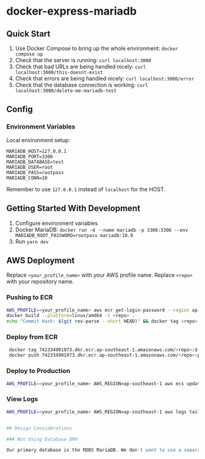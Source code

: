# docker-express-mariadb

## Quick Start

1. Use Docker Compose to bring up the whole environment: `docker compose up`
1. Check that the server is running: `curl localhost:3000`
1. Check that bad URLs are being handled nicely: `curl localhost:3000/this-doesnt-exist`
1. Check that errors are being handled nicely: `curl localhost:3000/error`
1. Check that the database connection is working: `curl localhost:3000/delete-me-mariadb-test`

## Config

### Environment Variables

Local environment setup:

```shell
MARIADB_HOST=127.0.0.1
MARIADB_PORT=3306
MARIADB_DATABASE=test
MARIADB_USER=root
MARIADB_PASS=rootpass
MARIADB_CONN=10
```

Remember to use `127.0.0.1` instead of `localhost` for the HOST.

## Getting Started With Development

1. Configure environment variables
1. Docker MariaDB: `docker run -d --name mariadb -p 3306:3306 --env MARIADB_ROOT_PASSWORD=rootpass mariadb:10.9`
1. Run `yarn dev`

## AWS Deployment

Replace `<your_profile_name>` with your AWS profile name. Replace `<repo>` with your repository name.

### Pushing to ECR

```sh
AWS_PROFILE=<your_profile_name> aws ecr get-login-password --region ap-southeast-1 | docker login --username AWS --password-stdin 742334901973.dkr.ecr.ap-southeast-1.amazonaws.com
docker build --platform=linux/amd64 -t <repo> .
echo "Commit Hash: $(git rev-parse --short HEAD)" && docker tag <repo>:latest 742334901973.dkr.ecr.ap-southeast-1.amazonaws.com/<repo>:$(git rev-parse --short HEAD) && docker push 742334901973.dkr.ecr.ap-southeast-1.amazonaws.com/<repo>:$(git rev-parse --short HEAD)

```

### Deploy from ECR

```sh
 docker tag 742334901973.dkr.ecr.ap-southeast-1.amazonaws.com/<repo>:$(git rev-parse --short HEAD) 742334901973.dkr.ecr.ap-southeast-1.amazonaws.com/<repo>:production
 docker push 742334901973.dkr.ecr.ap-southeast-1.amazonaws.com/<repo>:production
```

### Deploy to Production

```sh
AWS_PROFILE=<your_profile_name> AWS_REGION=ap-southeast-1 aws ecs update-service --cluster default --service <repo> --force-new-deployment
```

### View Logs

```sh
AWS_PROFILE=<your_profile_name> AWS_REGION=ap-southeast-1 aws logs tail /ecs/services/<repo> --follow


## Design Considerations

### Not Using Database ORM

Our primary database is the RDBS MariaDB. We don't want to use a separate library to manage database operations (migrations).
```
